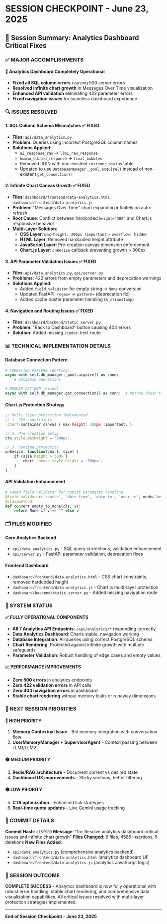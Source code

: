 # SESSION CHECKPOINT - June 23, 2025

## 🎯 Session Summary: Analytics Dashboard Critical Fixes

### ✅ MAJOR ACCOMPLISHMENTS

#### **🔧 Analytics Dashboard Completely Operational**
- **Fixed all SQL column errors** causing 500 server errors
- **Resolved infinite chart growth** in Messages Over Time visualization
- **Enhanced API validation** eliminating 422 parameter errors
- **Fixed navigation issues** for seamless dashboard experience

### 🔍 ISSUES RESOLVED

#### **1. SQL Column Schema Mismatches ✅ FIXED**
- **Files**: `api/data_analytics.py`
- **Problem**: Queries using incorrect PostgreSQL column names
- **Solutions Applied**:
  - `ai_response_raw` → `llm1_raw_response`
  - `human_edited_response` → `final_bubbles`
  - Removed JOIN with non-existent `customer_status` table
  - Updated to use `DatabaseManager._pool.acquire()` instead of non-existent `get_connection()`

#### **2. Infinite Chart Canvas Growth ✅ FIXED**
- **Files**: `dashboard/frontend/data-analytics.html`, `dashboard/frontend/data-analytics.js`
- **Problem**: "Messages Over Time" chart expanding infinitely on auto-refresh
- **Root Cause**: Conflict between hardcoded `height="300"` and Chart.js responsive behavior
- **Multi-Layer Solution**:
  - **CSS Layer**: `max-height: 300px !important` + `overflow: hidden`
  - **HTML Layer**: Removed hardcoded height attribute
  - **JavaScript Layer**: Pre-creation canvas dimension enforcement
  - **Chart.js Layer**: `onResize` callback preventing growth > 300px

#### **3. API Parameter Validation Issues ✅ FIXED**
- **Files**: `api/data_analytics.py`, `api/server.py`
- **Problems**: 422 errors from empty parameters and deprecation warnings
- **Solutions Applied**:
  - Added `field_validator` for empty string → `None` conversion
  - Updated FastAPI: `regex=` → `pattern=` (deprecation fix)
  - Added cache buster parameter handling (`&_=timestamp`)

#### **4. Navigation and Routing Issues ✅ FIXED**
- **Files**: `dashboard/backend/static_server.py`
- **Problem**: "Back to Dashboard" button causing 404 errors
- **Solution**: Added missing `/index.html` route

### 📊 TECHNICAL IMPLEMENTATION DETAILS

#### **Database Connection Pattern**
```python
# CORRECTED PATTERN (Working)
async with self.db_manager._pool.acquire() as conn:
    # Database operations

# BROKEN PATTERN (Fixed)
async with self.db_manager.get_connection() as conn:  # Method doesn't exist
```

#### **Chart.js Protection Strategy**
```javascript
// Multi-layer protection implemented
// 1. CSS constraints
.chart-container canvas { max-height: 300px !important; }

// 2. Pre-creation setup
ctx.style.maxHeight = '300px';

// 3. Runtime protection
onResize: function(chart, size) {
    if (size.height > 300) {
        chart.canvas.style.height = '300px';
    }
}
```

#### **API Validation Enhancement**
```python
# Added field validator for robust parameter handling
@field_validator('search', 'date_from', 'date_to', 'user_id', mode='before')
@classmethod
def convert_empty_to_none(cls, v):
    return None if v == "" else v
```

### 🗂️ FILES MODIFIED

#### **Core Analytics Backend**
- `api/data_analytics.py` - SQL query corrections, validation enhancement
- `api/server.py` - FastAPI parameter validation, deprecation fixes

#### **Frontend Dashboard**
- `dashboard/frontend/data-analytics.html` - CSS chart constraints, removed hardcoded height
- `dashboard/frontend/data-analytics.js` - Chart.js multi-layer protection
- `dashboard/backend/static_server.py` - Added missing navigation route

### 🚀 SYSTEM STATUS

#### **✅ FULLY OPERATIONAL COMPONENTS**
- **All 7 Analytics API Endpoints**: `/api/analytics/*` responding correctly
- **Data Analytics Dashboard**: Charts stable, navigation working
- **Database Integration**: All queries using correct PostgreSQL schema
- **Chart Rendering**: Protected against infinite growth with multiple safeguards
- **Parameter Validation**: Robust handling of edge cases and empty values

#### **📈 PERFORMANCE IMPROVEMENTS**
- **Zero 500 errors** in analytics endpoints
- **Zero 422 validation errors** in API calls
- **Zero 404 navigation errors** in dashboard
- **Stable chart rendering** without memory leaks or runaway dimensions

### 🔄 NEXT SESSION PRIORITIES

#### **🔴 HIGH PRIORITY**
1. **Memory Contextual Issue** - Bot memory integration with conversation flow
2. **UserMemoryManager + SupervisorAgent** - Context passing between LLM1/LLM2

#### **🟡 MEDIUM PRIORITY**
3. **Redis/RAG architecture** - Document current vs desired state
4. **Dashboard UX improvements** - Sticky sections, better filtering

#### **🟢 LOW PRIORITY**
5. **CTA optimization** - Enhanced link strategies
6. **Real-time quota updates** - Live Gemini usage tracking

### 💾 COMMIT DETAILS

**Commit Hash**: `c15f909`
**Message**: "fix: Resolve analytics dashboard critical issues and infinite chart growth"
**Files Changed**: 6 files, 4585 insertions, 5 deletions
**New Files Added**: 
- `api/data_analytics.py` (comprehensive analytics backend)
- `dashboard/frontend/data-analytics.html` (analytics dashboard UI)
- `dashboard/frontend/data-analytics.js` (analytics JavaScript logic)

### 🎯 SESSION OUTCOME

**COMPLETE SUCCESS** - Analytics dashboard is now fully operational with robust error handling, stable chart rendering, and comprehensive data visualization capabilities. All critical issues resolved with multi-layer protection strategies implemented.

---

**End of Session Checkpoint - June 23, 2025**
